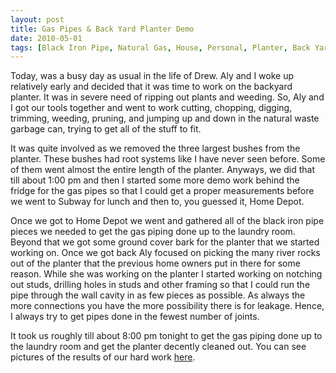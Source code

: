 ```yaml
---
layout: post
title: Gas Pipes & Back Yard Planter Demo
date: 2010-05-01
tags: [Black Iron Pipe, Natural Gas, House, Personal, Planter, Back Yard]
---
```

Today, was a busy day as usual in the life of Drew. Aly and I woke up
relatively early and decided that it was time to work on the backyard planter.
It was in severe need of ripping out plants and weeding. So, Aly and I got our
tools together and went to work cutting, chopping, digging, trimming, weeding,
pruning, and jumping up and down in the natural waste garbage can, trying to
get all of the stuff to fit.

It was quite involved as we removed the three largest bushes from the planter.
These bushes had root systems like I have never seen before. Some of them went
almost the entire length of the planter. Anyways, we did that till about 1:00
pm and then I started some more demo work behind the fridge for the gas pipes
so that I could get a proper measurements before we went to Subway for lunch
and then to, you guessed it, Home Depot.

Once we got to Home Depot we went and gathered all of the black iron pipe
pieces we needed to get the gas piping done up to the laundry room. Beyond that
we got some ground cover bark for the planter that we started working on. Once
we got back Aly focused on picking the many river rocks out of the planter that
the previous home owners put in there for some reason. While she was working on
the planter I started working on notching out studs, drilling holes in studs
and other framing so that I could run the pipe through the wall cavity in as
few pieces as possible. As always the more connections you have the more
possibility there is for leakage. Hence, I always try to get pipes done in the
fewest number of joints.

It took us roughly till about 8:00 pm tonight to get the gas piping done up to
the laundry room and get the planter decently cleaned out. You can see pictures
of the results of our hard work
[here](http://www.facebook.com/media/set/?set=a.535700065920.2048929.30901409&type=3&l=240a1dad70).
